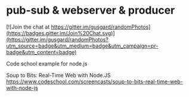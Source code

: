 # pub-sub & webserver & producer

[![Join the chat at https://gitter.im/gusgard/randomPhotos](https://badges.gitter.im/Join%20Chat.svg)](https://gitter.im/gusgard/randomPhotos?utm_source=badge&utm_medium=badge&utm_campaign=pr-badge&utm_content=badge)

Code school example for node.js

Soup to Bits: Real-Time Web with Node.JS
https://www.codeschool.com/screencasts/soup-to-bits-real-time-web-with-node-js
